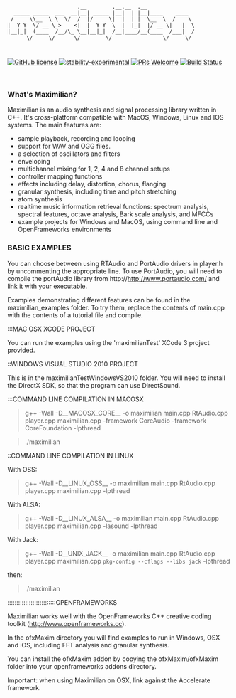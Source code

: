 ```
                      .__        .__.__  .__               
  _____ _____  ___  __|__| _____ |__|  | |__|____    ____  
 /     \\__  \ \  \/  /  |/     \|  |  | |  \__  \  /    \ 
|  Y Y  \/ __ \_>    <|  |  Y Y  \  |  |_|  |/ __ \|   |  \
|__|_|  (____  /__/\_ \__|__|_|  /__|____/__(____  /___|  /
      \/     \/      \/        \/                \/     \/ 
```
#

[![GitHub license](https://img.shields.io/badge/license-MIT-blue.svg)](https://github.com/mimic-sussex/eppEditor/blob/master/LICENSE)
[![stability-experimental](https://img.shields.io/badge/stability-experimental-orange.svg)](https://github.com/emersion/stability-badges#experimental)
[![PRs Welcome](https://img.shields.io/badge/PRs-welcome-brightgreen.svg)](https://github.com/mimic-sussex/eppEditor/blob/master/CONTRIBUTING.md)
[![Build Status](https://travis-ci.com/mimic-sussex/sema.svg?branch=master)](https://travis-ci.com/mimic-sussex/sema)

<br />

### What's Maximilian?

Maximilian is an audio synthesis and signal processing library written in C++. It's cross-platform compatible with MacOS, Windows, Linux and IOS systems. The main features are:

- sample playback, recording and looping
- support for WAV and OGG files.
- a selection of oscillators and filters
- enveloping
- multichannel mixing for 1, 2, 4 and 8 channel setups
- controller mapping functions
- effects including delay, distortion, chorus, flanging
- granular synthesis, including time and pitch stretching
- atom synthesis
- realtime music information retrieval functions: spectrum analysis, spectral features, octave analysis, Bark scale analysis, and MFCCs
- example projects for Windows and MacOS, using command line and OpenFrameworks environments

### BASIC EXAMPLES

You can choose between using RTAudio and PortAudio drivers in player.h by uncommenting the appropriate line.  To use PortAudio, you will need to compile the portAudio library from http://http://www.portaudio.com/ and link it with your executable.

Examples demonstrating different features can be found in the maximilian_examples folder.  To try them, replace the contents of main.cpp with the contents of a tutorial file and compile.


:::MAC OSX XCODE PROJECT

You can run the examples using the 'maximilianTest' XCode 3 project provided.


::WINDOWS VISUAL STUDIO 2010 PROJECT

This is in the maximilianTestWindowsVS2010 folder. You will need to install the DirectX SDK, so that the program can use DirectSound.


:::COMMAND LINE COMPILATION IN MACOSX

> g++ -Wall -D__MACOSX_CORE__ -o maximilian main.cpp RtAudio.cpp player.cpp maximilian.cpp -framework CoreAudio -framework CoreFoundation -lpthread

> ./maximilian


::COMMAND LINE COMPILATION IN LINUX

With OSS:
> g++ -Wall -D__LINUX_OSS__ -o maximilian main.cpp RtAudio.cpp player.cpp maximilian.cpp -lpthread

With ALSA:
> g++ -Wall -D__LINUX_ALSA__ -o maximilian main.cpp RtAudio.cpp player.cpp maximilian.cpp -lasound -lpthread

With Jack:
> g++ -Wall -D__UNIX_JACK__ -o maximilian main.cpp RtAudio.cpp player.cpp maximilian.cpp `pkg-config --cflags --libs jack` -lpthread

then:
> ./maximilian



:::::::::::::::::::::::::::OPENFRAMEWORKS

Maximilian works well with the OpenFrameworks C++ creative coding toolkit (http://www.openframeworks.cc).

In the ofxMaxim directory you will find examples to run in Windows, OSX and iOS, including FFT analysis and granular synthesis.  

You can install the ofxMaxim addon by copying the ofxMaxim/ofxMaxim folder into your openframeworks addons directory.

Important: when using Maximilian on OSX, link against the Accelerate framework.
